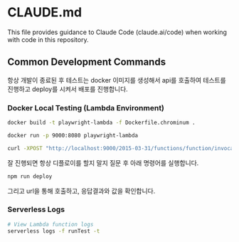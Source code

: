 # CLAUDE.md

This file provides guidance to Claude Code (claude.ai/code) when working with code in this repository.

## Common Development Commands

항상 개발이 종료된 후 테스트는 docker 이미지를 생성해서 api를 호출하여 테스트를 진행하고 deploy를 시켜서 배포를 진행합니다.

### Docker Local Testing (Lambda Environment)
```bash
docker build -t playwright-lambda -f Dockerfile.chrominum .
```

```bash
docker run -p 9000:8080 playwright-lambda
```

```bash
curl -XPOST "http://localhost:9000/2015-03-31/functions/function/invocations" -d '{}'
```

잘 진행되면 항상 디플로이를 할지 말지 질문 후 아래 명령어를 실행합니다.
```bash
npm run deploy
```

그리고 url을 통해 호출하고, 응답결과와 값을 확인합니다.
### Serverless Logs
```bash
# View Lambda function logs
serverless logs -f runTest -t
```
